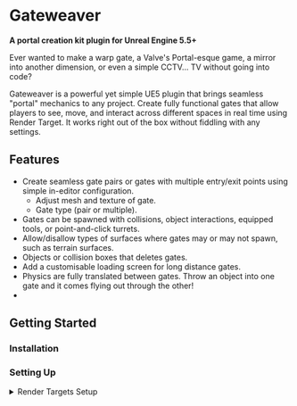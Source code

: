 # Gateweaver
**A portal creation kit plugin for Unreal Engine 5.5+**

Ever wanted to make a warp gate, a Valve's Portal-esque game, a mirror into another dimension, or even a simple CCTV... TV without going into code?

Gateweaver is a powerful yet simple UE5 plugin that brings seamless "portal" mechanics to any project. Create fully functional gates that allow players to see, move, and interact across different spaces in real time using Render Target. It works right out of the box without fiddling with any settings.

## Features
- Create seamless gate pairs or gates with multiple entry/exit points using simple in-editor configuration.
  - Adjust mesh and texture of gate.
  - Gate type (pair or multiple).
- Gates can be spawned with collisions, object interactions, equipped tools, or point-and-click turrets.
- Allow/disallow types of surfaces where gates may or may not spawn, such as terrain surfaces.
- Objects or collision boxes that deletes gates.
- Add a customisable loading screen for long distance gates.
- Physics are fully translated between gates. Throw an object into one gate and it comes flying out through the other!
- 

## Getting Started
### Installation


### Setting Up
<details>
<summary>Render Targets Setup</summary>
  
**Forewarning:** I'm unable to create automatically render targets using Blueprints, a limitation of Blueprints unfortunately. You will have to create it yourself through my step-by-step tutorial below. Don't worry, it's fairly easy.

You're going to need **1 Render Target and 1 Material** for the render target per portal. This tutorial was made for only 1 portal! **Do the same steps for your exit portal as well.**
1. Right click on your project folder in the content browser and create a new **Render Target 2D**. Name it something recognisable like *RT_Portal_Entry_A*. Leave it untouched.
<img width="535" height="391" alt="Screenshot 2025-10-08 205520" src="https://github.com/user-attachments/assets/400d493c-1a33-4158-baf7-b94599171f84" />

2. Right click on your project folder again and create a new **Material**. Name it based on your render target like *M_Portal_Entry_A*. Double click on the new material to open it.
   
3. In the details panel of the material, change the **Material Domain** to **User Interface**.
<img width="564" height="303" alt="Screenshot 2025-10-08 210308" src="https://github.com/user-attachments/assets/463f2898-d4a0-453d-a61b-9711738c6140" />

4. In the material graph of said material, right click and add a **Texture Sample**. Connect **RGB** to **Final Color**.
<img width="340" height="236" alt="image" src="https://github.com/user-attachments/assets/a036dff8-cae4-4a11-b7a1-3efa788eeabe" />
<img width="624" height="345" alt="image" src="https://github.com/user-attachments/assets/56318cd3-172d-4529-ac4b-3eabc8a9448d" />

5. Double click on the black square of the Texture Sample and in the details panel, change the Texture to the Render Target 2D you just created.
<img width="516" height="435" alt="image" src="https://github.com/user-attachments/assets/c2ad763a-7c88-488b-9d5c-4bdd830d7106" />
<br/><br/>
Congratulations! You now have a Render Target and a Material! Drag a portal actor into the game world and plug these 2 objects into the respective render target and portal material slots.

</details>

